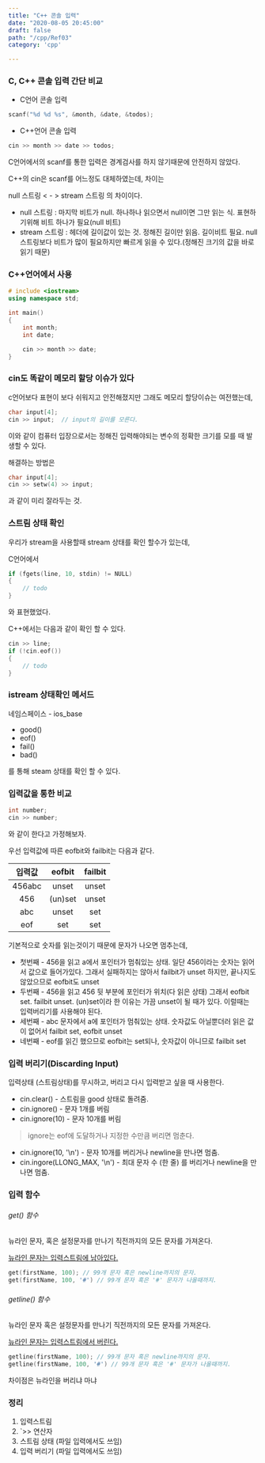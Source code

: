 ```yaml
---
title: "C++ 콘솔 입력"
date: "2020-08-05 20:45:00"
draft: false
path: "/cpp/Ref03"
category: 'cpp'

---
```


### C, C++ 콘솔 입력 간단 비교

- C언어 콘솔 입력

```c
scanf("%d %d %s", &month, &date, &todos);
```

- C++언어 콘솔 입력

```C
cin >> month >> date >> todos;
```

C언어에서의 scanf를 통한 입력은 경계검사를 하지 않기때문에 안전하지 않았다.

C++의 cin은 scanf를 어느정도 대체하였는데, 차이는

null 스트링 < - > stream 스트링 의 차이이다.

- null 스트링 : 마지막 비트가 null. 하나하나 읽으면서 null이면 그만 읽는 식. 표현하기위해 비트 하나가 필요(null 비트)
- stream 스트링 : 헤더에 길이값이 있는 것. 정해진 길이만 읽음. 길이비트 필요. null 스트링보다 비트가 많이 필요하지만 빠르게 읽을 수 있다.(정해진 크기의 값을 바로 읽기 때문)

### C++언어에서 사용

```C++
# include <iostream>
using namespace std;

int main()
{
    int month;
    int date;

    cin >> month >> date;
}
```

### cin도 똑같이 메모리 할당 이슈가 있다

c언어보다 표현이 보다 쉬워지고 안전해졌지만 그래도 메모리 할당이슈는 여전했는데,

```C++
char input[4];
cin >> input;  // input의 길이를 모른다.
```

이와 같이 컴퓨터 입장으로서는 정해진 입력해야되는 변수의 정확한 크기를 모를 때 발생할 수 있다.

해결하는 방법은

```C++
char input[4];
cin >> setw(4) >> input;
```

과 같이 미리 잘라두는 것.

### 스트림 상태 확인

우리가 stream을 사용할때 stream 상태를 확인 할수가 있는데,

C언어에서

```C
if (fgets(line, 10, stdin) != NULL)
{
    // todo
}
```

와 표현했었다.

C++에서는 다음과 같이 확인 할 수 있다.

```C++
cin >> line;
if (!cin.eof())
{
    // todo
}
```

### istream 상태확인 메서드

네임스페이스 - ios_base

- good()
- eof()
- fail()
- bad()

를 통해 steam 상태를 확인 할 수 있다.

### 입력값을 통한 비교

```c++
int number;
cin >> number;
```

와 같이 한다고 가정해보자.

우선 입력값에 따른 eofbit와 failbit는 다음과 같다.

| 입력값 | eofbit  | failbit |
| :----: | :-----: | :-----: |
| 456abc |  unset  |  unset  |
|  456   | (un)set |  unset  |
|  abc   |  unset  |   set   |
|  eof   |   set   |   set   |

기본적으로 숫자를 읽는것이기 때문에 문자가 나오면 멈추는데,

- 첫번째 - 456을 읽고 a에서 포인터가 멈춰있는 상태. 일단 456이라는 숫자는 읽어서 값으로 들어가있다. 그래서 실패하지는 않아서 failbit가 unset 하지만, 끝나지도 않았으므로 eofbit도 unset
- 두번째 - 456을 읽고 456 뒷 부분에 포인터가 위치(다 읽은 상태) 그래서 eofbit set. failbit unset.
  (un)set이라 한 이유는 가끔 unset이 될 때가 있다. 이럴때는 입력버리기를 사용해야 된다.
- 세번째 - abc 문자에서 a에 포인터가 멈춰있는 상태. 숫자값도 아닐뿐더러 읽은 값이 없어서 failbit set, eofbit unset
- 네번째 - eof를 읽긴 했으므로 eofbit는 set되나, 숫자값이 아니므로 failbit set

### 입력 버리기(Discarding Input)

입력상태 (스트림상태)를 무시하고, 버리고 다시 입력받고 싶을 때 사용한다.

- cin.clear() - 스트림을 good 상태로 돌려줌.
- cin.ignore() - 문자 1개를 버림
- cin.ignore(10) - 문자 10개를 버림

> ignore는 eof에 도달하거나 지정한 수만큼 버리면 멈춘다.

- cin.ignore(10, '\n') - 문자 10개를 버리거나 newline을 만나면 멈춤.
- cin.ingore(LLONG_MAX, '\n') - 최대 문자 수 (한 줄) 를 버리거나 newline을 만나면 멈춤.

### 입력 함수

###### get() 함수

뉴라인 문자, 혹은 설정문자를 만나기 직전까지의 모든 문자를 가져온다.

<u>뉴라인 문자는 입력스트림에 남아있다.</u>

```C++
get(firstName, 100); // 99개 문자 혹은 newline까지의 문자.
get(firstName, 100, '#') // 99개 문자 혹은 '#' 문자가 나올때까지.
```

###### getline() 함수

뉴라인 문자 혹은 설정문자를 만나기 직전까지의 모든 문자를 가져온다.

<u>뉴라인 문자는 입력스트림에서 버린다.</u>

```C++
getline(firstName, 100); // 99개 문자 혹은 newline까지의 문자.
getline(firstName, 100, '#') // 99개 문자 혹은 '#' 문자가 나올때까지.
```

차이점은 뉴라인을 버리냐 마냐

### 정리

1. 입력스트림
2. `>> 연산자
3. 스트림 상태 (파일 입력에서도 쓰임)
4. 입력 버리기 (파일 입력에서도 쓰임)
